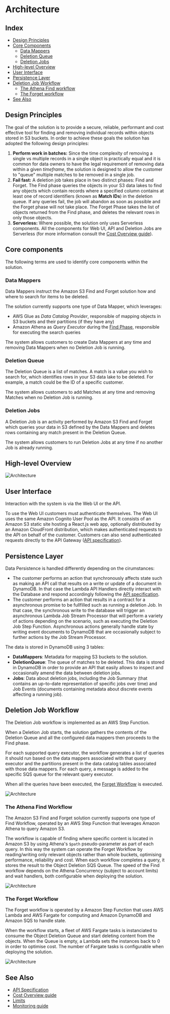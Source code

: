 # Architecture

## Index
* [Design Principles](#design-principles)
* [Core Components](#core-components)
    * [Data Mappers](#data-mappers)
    * [Deletion Queue](#deletion-queue)
    * [Deletion Jobs](#deletion-jobs)
* [High-level Overview](#high-level-overview)
* [User Interface](#user-interface)
* [Persistence Layer](#persistence-layer)
* [Deletion Job Workflow](#deletion-job-workflow)
    * [The Athena Find workflow](#the-athena-find-workflow)
    * [The Forget workflow](#the-forget-workflow)
* [See Also](#see-also)

## Design Principles

The goal of the solution is to provide a secure, reliable, performant and cost effective tool for finding and removing individual records within objects stored in S3 buckets.
In order to achieve these goals the solution has adopted the following design principles:

1. **Perform work in batches:** Since the time complexity of removing a single vs multiple records in a single object is practically equal and it is common for data owners to have the legal requirement of removing data within a given _timeframe_, the solution is designed to allow the customer to "queue" multiple matches to be removed in a single job.
2. **Fail fast:** A deletion job takes place in two distinct phases: Find and Forget. The Find phase queries the objects in your S3 data lakes to find any objects which contain records where a specified column contains at least one of record identifiers (known as **Match IDs**) in the deletion queue. If any queries fail, the job will abandon as soon as possible and the Forget phase will not take place. The Forget Phase takes the list of objects returned from the Find phase, and deletes the relevant rows in only those objects.
3. **Serverless:** Where possible, the solution only uses Serverless components. All the components for Web UI, API and Deletion Jobs are Serverless (for more information consult the [Cost Overview guide]).

## Core components

The following terms are used to identify core components within the solution.

### Data Mappers

Data Mappers instruct the Amazon S3 Find and Forget solution how and where to search for items to be deleted.

The solution currently supports one type of Data Mapper, which leverages:
* AWS Glue as *Data Catalog Provider*, responsible of mapping objects in S3 buckets and their partitions (if they have any)
* Amazon Athena as *Query Executor* during the [Find Phase](#the-athena-find-workflow), responsible for executing the search queries

The system allows customers to create Data Mappers at any time and removing Data Mappers when no Deletion Job is running.

### Deletion Queue

The Deletion Queue is a list of matches. A match is a value you wish to search for, which identifies rows in your S3 data lake to be deleted. For example, a match could be the ID of a specific customer.

The system allows customers to add Matches at any time and removing Matches when no Deletion Job is running.

### Deletion Jobs

A Deletion Job is an activity performed by Amazon S3 Find and Forget which queries your data in S3 defined by the Data Mappers and deletes rows containing any match present in the Deletion Queue.

The system allows customers to run Deletion Jobs at any time if no another Job is already running.

## High-level Overview

![Architecture](images/architecture.png)

## User Interface

Interaction with the system is via the Web UI or the API.

To use the Web UI customers must authenticate themselves. The Web UI uses the same Amazon Cognito User Pool as the API. It consists of an Amazon S3 static site hosting a React.js web app, optionally distributed by an Amazon CloudFront distribution, which makes authenticated requests to the API on behalf of the customer.
Customers can also send authenticated requests directly to the API Gateway ([API specification]).

## Persistence Layer

Data Persistence is handled differently depending on the cirumstances:
* The customer performs an action that synchronously affects state such as making an API call that results on a write or update of a document in DynamoDB. In that case the Lambda API Handlers directly interact with the Database and respond accordingly following the [API specification].
* The customer performs an action that results in a contract for a asynchronous promise to be fullfilled such as running a deletion Job. In that case, the synchronous write to the database will trigger an asynchronous Lambda Job Stream Processor that will perform a variety of actions depending on the scenario, such as executing the Deletion Job Step Function. Asynchronous actions generally handle state by writing event documents to DynamoDB that are occasionally subject to further actions by the Job Stream Processor.

The data is stored in DynamoDB using 3 tables:
* **DataMappers**: Metadata for mapping S3 buckets to the solution.
* **DeletionQueue**: The queue of matches to be deleted. This data is stored in DynamoDB in order to provide an API that easily allows to inspect and occasionally amend the data between deletion jobs.
* **Jobs**: Data about deletion jobs, including the Job Summary (that contains an up-to-date representation of specific jobs over time) and Job Events (documents containing metadata about discrete events affecting a running job).

## Deletion Job Workflow

The Deletion Job workflow is implemented as an AWS Step Function. 

When a Deletion Job starts, the solution gathers the contents of the Deletion Queue and all the configured data mappers then proceeds to the Find phase.

For each supported query executor, the workflow generates a list of queries it should run based on the data mappers associated with that query executor and the partitions present in the data catalog tables associated with those data mappers. For each query, a message is added to the specific SQS queue for the relevant query executor.

When all the queries have been executed, the [Forget Workflow](#the-forget-workflow) is executed.

![Architecture](images/stepfunctions_graph_main.png)

### The Athena Find Workflow

The Amazon S3 Find and Forget solution currently supports one type of Find Workflow, operated by an AWS Step Function that leverages Amazon Athena to query Amazon S3.

The workflow is capable of finding where specific content is located in Amazon S3 by using Athena's `$path` pseudo-parameter as part of each query. In this way the system can operate the Forget Workflow by reading/writing only relevant objects rather than whole buckets, optimising performance, reliability and cost.
When each workflow completes a query, it stores the result to the Object Deletion SQS Queue. The speed of the Find workflow depends on the Athena Concurrency (subject to account limits) and wait handlers, both configurable when deploying the solution.

![Architecture](images/stepfunctions_graph_athena.png)

### The Forget Workflow

The Forget workflow is operated by a Amazon Step Function that uses AWS Lambda and AWS Fargate for computing and Amazon DynamoDB and Amazon SQS to handle state.

When the workflow starts, a fleet of AWS Fargate tasks is instanciated to consume the Object Deletion Queue and start deleting content from the objects. When the Queue is empty, a Lambda sets the instances back to 0 in order to optimise cost. The number of Fargate tasks is configurable when deploying the solution.

![Architecture](images/stepfunctions_graph_deletion.png)

## See Also

* [API Specification]
* [Cost Overview guide]
* [Limits]
* [Monitoring guide]

[API Specification]: API_SPEC.md
[Cost Overview guide]: COST_OVERVIEW.md
[Limits]: LIMITS.md
[Monitoring guide]: MONITORING.md